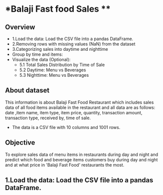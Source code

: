 # *Balaji Fast food Sales ** 

## **Overview** 
- 1.Load the data: Load the CSV file into a pandas DataFrame.
- 2.Removing rows with missing values (NaN) from the dataset
- 3.Categorizing sales into daytime and nighttime
- Group by time and items:
- Visualize the data (Optional):
  * 5.1 Total Sales Distribution by Time of Sale
  * 5.2 Daytime: Menu vs Beverages
  * 5.3 Nighttime: Menu vs Beverages

## **About dataset**           
This information is about Balaji Fast Food Restaurant which includes sales data of all food items available in the restaurant and all data are as follows: date ,item name, item type, item price, quantity, transaction amount, transaction type, received by, time of sale.
  * The data is a CSV file with 10 columns and 1001 rows.

## **Objective**
 To explore sales data of menu items in restaurants during day and night and predict which food and beverage items customers buy during day and night and at what price in 'Balaji Fast Food' restaurants the most.

## 1.Load the data: Load the CSV file into a pandas DataFrame.




 